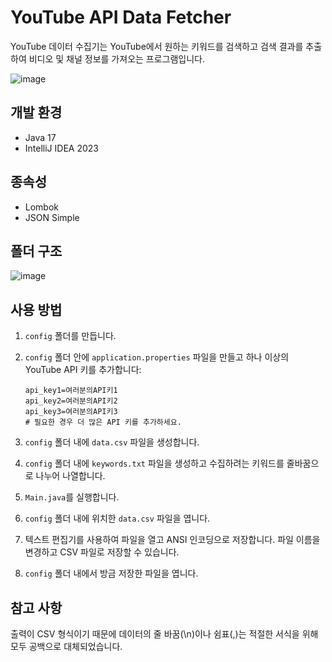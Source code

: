 # YouTube API Data Fetcher

YouTube 데이터 수집기는 YouTube에서 원하는 키워드를 검색하고 검색 결과를 추출하여 비디오 및 채널 정보를 가져오는 프로그램입니다.

![image](https://github.com/KathleenJung/youtube_crawler/assets/85939045/d26f6193-62a8-492f-88c3-29ab2d79f2c1)

## 개발 환경

- Java 17
- IntelliJ IDEA 2023

## 종속성

- Lombok
- JSON Simple

## 폴더 구조

![image](https://github.com/KathleenJung/youtube_crawler/assets/85939045/64b7c772-df3c-4b73-bf0a-9c09270491bb)


## 사용 방법

1. `config` 폴더를 만듭니다.
2. `config` 폴더 안에 `application.properties` 파일을 만들고 하나 이상의 YouTube API 키를 추가합니다:

   ```properties
   api_key1=여러분의API키1
   api_key2=여러분의API키2
   api_key3=여러분의API키3
   # 필요한 경우 더 많은 API 키를 추가하세요.
   ```
3. `config` 폴더 내에 `data.csv` 파일을 생성합니다.
4. `config` 폴더 내에 `keywords.txt` 파일을 생성하고 수집하려는 키워드를 줄바꿈으로 나누어 나열합니다.
5. `Main.java`를 실행합니다.
6. `config` 폴더 내에 위치한 `data.csv` 파일을 엽니다.
7. 텍스트 편집기를 사용하여 파일을 열고 ANSI 인코딩으로 저장합니다. 파일 이름을 변경하고 CSV 파일로 저장할 수 있습니다.
8. `config` 폴더 내에서 방금 저장한 파일을 엽니다.

## 참고 사항
출력이 CSV 형식이기 때문에 데이터의 줄 바꿈(\n)이나 쉼표(,)는 적절한 서식을 위해 모두 공백으로 대체되었습니다.
